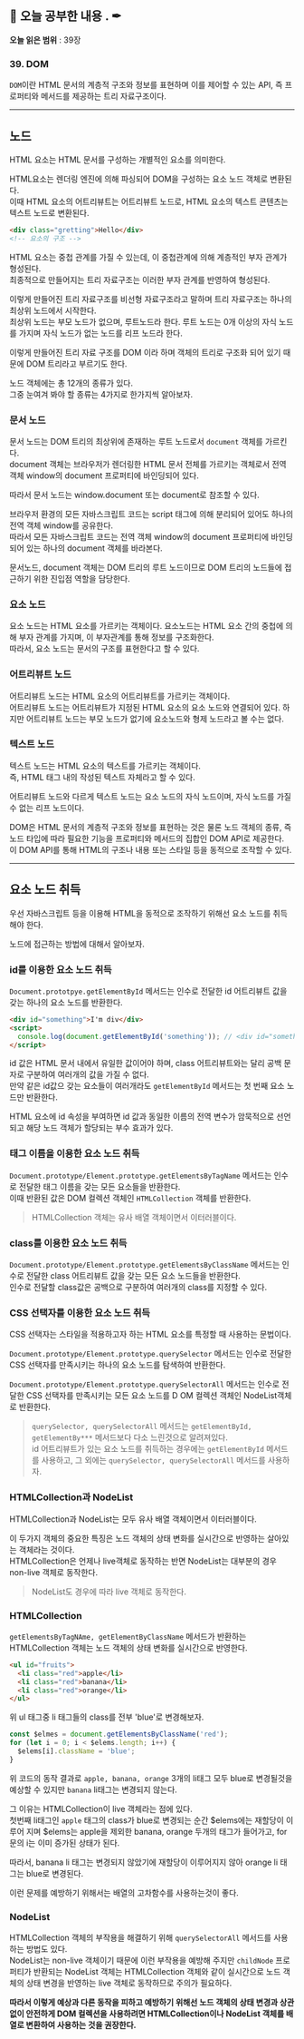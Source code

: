 ## 📕 오늘 공부한 내용 . ✒

**오늘 읽은 범위** : 39장

### 39. DOM

`DOM`이란 HTML 문서의 계층적 구조와 정보를 표현하며 이를 제어할 수 있는 API, 즉 프로퍼티와 메서드를 제공하는 트리 자료구조이다.

---

## 노드

HTML 요소는 HTML 문서를 구성하는 개별적인 요소를 의미한다.

HTML요소는 렌더링 엔진에 의해 파싱되어 DOM을 구성하는 요소 노드 객체로 변환된다.<br>
이때 HTML 요소의 어트리뷰트는 어트리뷰트 노드로, HTML 요소의 텍스트 콘텐츠는 텍스트 노드로 변환된다.

```html
<div class="gretting">Hello</div>
<!-- 요소의 구조 -->
```

HTML 요소는 중첩 관계를 가질 수 있는데, 이 중첩관계에 의해 계층적인 부자 관계가 형성된다.<br>
최종적으로 만들어지는 트리 자료구조는 이러한 부자 관계를 반영하여 형성된다.

이렇게 만들어진 트리 자료구조를 비선형 자료구조라고 말하며 트리 자료구조는 하나의 최상위 노드에서 시작한다.<br>
최상위 노드는 부모 노드가 없으며, 루트노드라 한다. 루트 노드는 0개 이상의 자식 노드를 가지며 자식 노드가 없는 노드를 리프 노드라 한다.

이렇게 만들어진 트리 자료 구조를 DOM 이라 하며 객체의 트리로 구조화 되어 있기 때문에 DOM 트리라고 부르기도 한다.

노드 객체에는 총 12개의 종류가 있다.<br>
그중 눈여겨 봐야 할 종류는 4가지로 한가지씩 알아보자.

### 문서 노드

문서 노드는 DOM 트리의 최상위에 존재하는 루트 노드로서 `document` 객체를 가르킨다.<br>
document 객체는 브라우저가 렌더링한 HTML 문서 전체를 가르키는 객체로서 전역 객체 window의 document 프로퍼티에 바인딩되어 있다.

따라서 문서 노드는 window.document 또는 document로 참조할 수 있다.

브라우저 환경의 모든 자바스크립트 코드는 script 태그에 의해 분리되어 있어도 하나의 전역 객체 window를 공유한다.<br>
따라서 모든 자바스크립트 코드는 전역 객체 window의 document 프로퍼티에 바인딩되어 있는 하나의 document 객체를 바라본다.

문서노드, document 객체는 DOM 트리의 루트 노드이므로 DOM 트리의 노드들에 접근하기 위한 진입점 역할을 담당한다.

### 요소 노드

요소 노드는 HTML 요소를 가르키는 객체이다. 요소노드는 HTML 요소 간의 중첩에 의해 부자 관계를 가지며, 이 부자관계를 통해 정보를 구조화한다.<br>
따라서, 요소 노드는 문서의 구조를 표현한다고 할 수 있다.

### 어트리뷰트 노드

어트리뷰트 노드는 HTML 요소의 어트리뷰트를 가르키는 객체이다.<br>
어트리뷰트 노드는 어트리뷰트가 지정된 HTML 요소의 요소 노드와 연결되어 있다. 하지만 어트리뷰트 노드는 부모 노드가 없기에 요소노드와 형제 노드라고 볼 수는 없다.

### 텍스트 노드

텍스트 노드는 HTML 요소의 텍스트를 가르키는 객체이다.<br>
즉, HTML 태그 내의 작성된 텍스트 자체라고 할 수 있다.

어트리뷰트 노드와 다르게 텍스트 노드는 요소 노드의 자식 노드이며, 자식 노드를 가질 수 없는 리프 노드이다.

DOM은 HTML 문서의 계층적 구조와 정보를 표현하는 것은 물론 노드 객체의 종류, 즉 노드 타입에 따라 필요한 기능을 프로퍼티와 메서드의 집합인 DOM API로 제공한다.<br>
이 DOM API를 통해 HTML의 구조나 내용 또는 스타일 등을 동적으로 조작할 수 있다.

---

## 요소 노드 취득

우선 자바스크립트 등을 이용해 HTML을 동적으로 조작하기 위해선 요소 노드를 취득해야 한다.

노드에 접근하는 방법에 대해서 알아보자.

### id를 이용한 요소 노드 취득

`Document.prototpye.getElementById` 메서드는 인수로 전달한 id 어트리뷰트 값을 갖는 하나의 요소 노드를 반환한다.

```html
<div id="something">I'm div</div>
<script>
  console.log(document.getElementById('something')); // <div id="something">something</div>
</script>
```

id 값은 HTML 문서 내에서 유일한 값이어야 하며, class 어트리뷰트와는 달리 공백 문자로 구분하여 여러개의 값을 가질 수 없다.<br>
만약 같은 id값으 갖는 요소들이 여러개라도 `getElementById` 메서드는 첫 번째 요소 노드만 반환한다.

HTML 요소에 id 속성을 부여하면 id 값과 동일한 이름의 전역 변수가 암묵적으로 선언되고 해당 노드 객체가 할당되는 부수 효과가 있다.

### 태그 이름을 이용한 요소 노드 취득

`Document.prototype/Element.prototype.getElementsByTagName` 메서드는 인수로 전달한 태그 이름을 갖는 모든 요소들을 반환한다.<br> 이때 반환된 값은 DOM 컬렉션 객체인 `HTMLCollection` 객체를 반환한다.

> HTMLCollection 객체는 유사 배열 객체이면서 이터러블이다.

### class를 이용한 요소 노드 취득

`Document.prototype/Element.prototype.getElementsByClassName` 메서드는 인수로 전달한 class 어트리뷰트 값을 갖는 모든 요소 노드들을 반환한다.<br>
인수로 전달할 class값은 공백으로 구분하여 여러개의 class를 지정할 수 있다.

### CSS 선택자를 이용한 요소 노드 취득

CSS 선택자는 스타일을 적용하고자 하는 HTML 요소를 특정할 때 사용하는 문법이다.

`Document.prototype/Element.prototype.querySelector` 메서드는 인수로 전달한 CSS 선택자를 만족시키는 하나의 요소 노드를 탐색하여 반환한다.

`Document.prototype/Element.prototype.querySelectorAll` 메서드는 인수로 전달한 CSS 선택자를 만족시키는 모든 요소 노드를 D
OM 컬렉션 객체인 NodeList객체로 반환한다.

> `querySelector, querySelectorAll` 메서드는 `getElementById, getElementBy***` 메서드보다 다소 느린것으로 알려져있다.<br> id 어트리뷰트가 있는 요소 노드를 취득하는 경우에는 `getElementById` 메서드를 사용하고, 그 외에는 `querySelector, querySelectorAll` 메서드를 사용하자.

### HTMLCollection과 NodeList

HTMLCollection과 NodeList는 모두 유사 배열 객체이면서 이터러블이다.

이 두가지 객체의 중요한 특징은 노드 객체의 상태 변화를 실시간으로 반영하는 살아있는 객체라는 것이다.<br>
HTMLCollection은 언제나 live객체로 동작하는 반면 NodeList는 대부분의 경우 non-live 객체로 동작한다.

> NodeList도 경우에 따라 live 객체로 동작한다.

### HTMLCollection

`getElementsByTagNAme, getElementByClassName` 메서드가 반환하는 HTMLCollection 객체는 노드 객체의 상태 변화를 실시간으로 반영한다.

```html
<ul id="fruits">
  <li class="red">apple</li>
  <li class="red">banana</li>
  <li class="red">orange</li>
</ul>
```

위 ul 태그중 li 태그들의 class를 전부 'blue'로 변경해보자.

```javascript
const $elmes = document.getElementsByClassName('red');
for (let i = 0; i < $elems.length; i++) {
  $elems[i].className = 'blue';
}
```

위 코드의 동작 결과로 `apple, banana, orange` 3개의 li태그 모두 blue로 변경될것을 예상할 수 있지만 `banana` li태그는 변경되지 않는다.

그 이유는 HTMLCollection이 live 객체라는 점에 있다.<br>
첫번째 li태그인 `apple` 태그의 class가 blue로 변경되는 순간 $elems에는 재할당이 이루어 지며 $elems는 apple을 제외한 banana, orange 두개의 태그가 들어가고, for 문의 i는 이미 증가된 상태가 된다.

따라서, banana li 태그는 변경되지 않았기에 재할당이 이루어지지 않아 orange li 태그는 blue로 변경된다.

이런 문제를 예방하기 위해서는 배열의 고차함수를 사용하는것이 좋다.

### NodeList

HTMLCollection 객체의 부작용을 해결하기 위해 `querySelectorAll` 메서드를 사용하는 방법도 있다.<br>
NodeList는 non-live 객체이기 때문에 이런 부작용을 예방해 주지만 `childNode` 프로퍼티가 반환되는 NodeList 객체는 HTMLCollection 객체와 같이 실시간으로 노드 객체의 상태 변경을 반영하는 live 객체로 동작하므로 주의가 필요하다.

**따라서 이렇게 예상과 다른 동작을 피하고 예방하기 위해선 노드 객체의 상태 변경과 상관없이 안전하게 DOM 컬렉션을 사용하려면 HTMLCollection이나 NodeList 객체를 배열로 변환하여 사용하는 것을 권장한다.**
